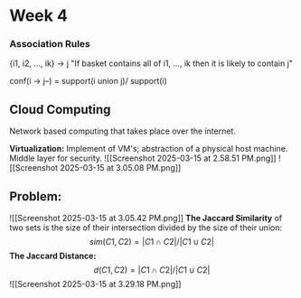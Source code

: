 # Week 4

### Association Rules
{i1, i2, ..., ik} -> j 
"If basket contains all of i1, ..., ik then it is likely to contain j"

conf(i -> j–) = support(i union j)/ support(i)

## Cloud Computing
Network based computing that takes place over the internet.  

**Virtualization:** Implement of VM's; abstraction of a physical host machine. Middle layer for security.
![[Screenshot 2025-03-15 at 2.58.51 PM.png]]
![[Screenshot 2025-03-15 at 3.05.08 PM.png]]
## **Problem:** 
![[Screenshot 2025-03-15 at 3.05.42 PM.png]]
**The Jaccard Similarity** of two sets is the size of their intersection divided by the size of their union: 
$$sim(C1, C2) = | C1 ∩ C2| / |C1 ∪ C2|$$
**The  Jaccard Distance:** 
$$d(C1, C2) = |C1 ∩ C2| / |C1 ∪ C2|$$
![[Screenshot 2025-03-15 at 3.29.18 PM.png]]
